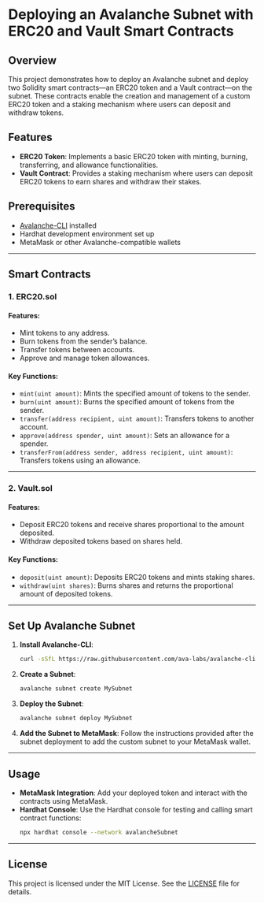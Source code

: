 # Deploying an Avalanche Subnet with ERC20 and Vault Smart Contracts

## Overview

This project demonstrates how to deploy an Avalanche subnet and deploy two Solidity smart contracts—an ERC20 token and a Vault contract—on the subnet. These contracts enable the creation and management of a custom ERC20 token and a staking mechanism where users can deposit and withdraw tokens.

## Features

- **ERC20 Token**: Implements a basic ERC20 token with minting, burning, transferring, and allowance functionalities.
- **Vault Contract**: Provides a staking mechanism where users can deposit ERC20 tokens to earn shares and withdraw their stakes.

## Prerequisites

- [Avalanche-CLI](https://docs.avax.network/tooling/guides/get-avalanche-cli) installed
- Hardhat development environment set up
- MetaMask or other Avalanche-compatible wallets

---

## Smart Contracts

### 1. **ERC20.sol**

#### Features:
- Mint tokens to any address.
- Burn tokens from the sender’s balance.
- Transfer tokens between accounts.
- Approve and manage token allowances.

#### Key Functions:
- `mint(uint amount)`: Mints the specified amount of tokens to the sender.
- `burn(uint amount)`: Burns the specified amount of tokens from the sender.
- `transfer(address recipient, uint amount)`: Transfers tokens to another account.
- `approve(address spender, uint amount)`: Sets an allowance for a spender.
- `transferFrom(address sender, address recipient, uint amount)`: Transfers tokens using an allowance.

---

### 2. **Vault.sol**

#### Features:
- Deposit ERC20 tokens and receive shares proportional to the amount deposited.
- Withdraw deposited tokens based on shares held.

#### Key Functions:
- `deposit(uint amount)`: Deposits ERC20 tokens and mints staking shares.
- `withdraw(uint shares)`: Burns shares and returns the proportional amount of deposited tokens.

---

## **Set Up Avalanche Subnet**

1. **Install Avalanche-CLI**:
   ```bash
   curl -sSfL https://raw.githubusercontent.com/ava-labs/avalanche-cli/main/scripts/install.sh | sh -s
   ```

2. **Create a Subnet**:
   ```bash
   avalanche subnet create MySubnet
   ```

3. **Deploy the Subnet**:
   ```bash
   avalanche subnet deploy MySubnet
   ```

4. **Add the Subnet to MetaMask**:
   Follow the instructions provided after the subnet deployment to add the custom subnet to your MetaMask wallet.

---

## Usage

- **MetaMask Integration**: Add your deployed token and interact with the contracts using MetaMask.
- **Hardhat Console**: Use the Hardhat console for testing and calling smart contract functions:
  ```bash
  npx hardhat console --network avalancheSubnet
  ```

---

## License

This project is licensed under the MIT License. See the [LICENSE](https://github.com/CarlSntg/Metacrafters/blob/main/LICENSE) file for details.